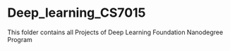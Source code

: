 # Deep_learning_CS7015
This folder contains all Projects of Deep Learning Foundation Nanodegree Program
